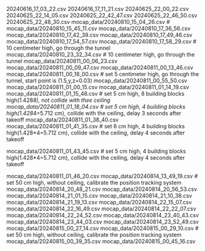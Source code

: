 20240616_17_03_22.csv
20240616_17_11_21.csv
20240625_22_00_22.csv
20240625_22_14_05.csv
20240625_22_42_47.csv
20240625_22_46_50.csv
20240625_22_48_30.csv
mocap_data/20240810_15_04_26.csv #
mocap_data/20240810_15_45_11.csv
mocap_data/20240810_17_36_56.csv
mocap_data/20240810_17_42_39.csv
mocap_data/20240810_17_49_46.csv
mocap_data/20240810_17_54_57.csv
mocap_data/20240810_17_58_29.csv # 10 centimeter high, go through the tunnel
mocap_data/20240810_23_32_34.csv # 10 centimeter high, go through the tunnel
mocap_data/20240811_00_06_23.csv
mocap_data/20240811_00_09_47.csv
mocap_data/20240811_00_13_46.csv
mocap_data/20240811_00_18_00.csv # set 5 centimeter high, go through the tunnel, start point is (1.5,y,z=0.03)
mocap_data/20240811_00_55_50.csv
mocap_data/20240811_01_00_15.csv
mocap_data/20240811_01_14_19.csv
mocap_data/20240811_01_15_48.csv # set 5 cm high, 8 building blocks high(1.428*8), not collide with thee ceiling
mocap_data/20240811_01_18_04.csv # set 5 cm high, 4 building blocks high(1.428*4=5.712 cm), collide with the ceiling, delay 3 seconds after takeoff
mocap_data/20240811_01_38_40.csv
mocap_data/20240811_01_41_35.csv # set 6 cm high, 4 building blocks high(1.428*4=5.712 cm), collide with the ceiling, delay 4 seconds after takeoff

mocap_data/20240811_01_43_45.csv # set 5 cm high, 4 building blocks high(1.428*4=5.712 cm), collide with the ceiling, delay 4 seconds after takeoff

mocap_data/20240811_01_46_20.csv
mocap_data/20240814_13_49_19.csv # set 50 cm high, without ceiling, calibrate the position tracking system
mocap_data/20240814_20_48_21.csv
mocap_data/20240814_20_56_53.csv
mocap_data/20240814_21_01_15.csv
mocap_data/20240814_21_10_38.csv
mocap_data/20240814_21_19_13.csv
mocap_data/20240814_22_15_07.csv
mocap_data/20240814_22_16_49.csv
mocap_data/20240814_22_22_07.csv
mocap_data/20240814_22_24_52.csv
mocap_data/20240814_23_40_43.csv
mocap_data/20240814_23_44_03.csv
mocap_data/20240814_23_52_49.csv
mocap_data/20240815_00_27_14.csv
mocap_data/20240815_00_29_10.csv # set 50 cm high, without ceiling, calibrate the position tracking system
mocap_data/20240815_00_39_35.csv
mocap_data/20240815_00_45_16.csv

